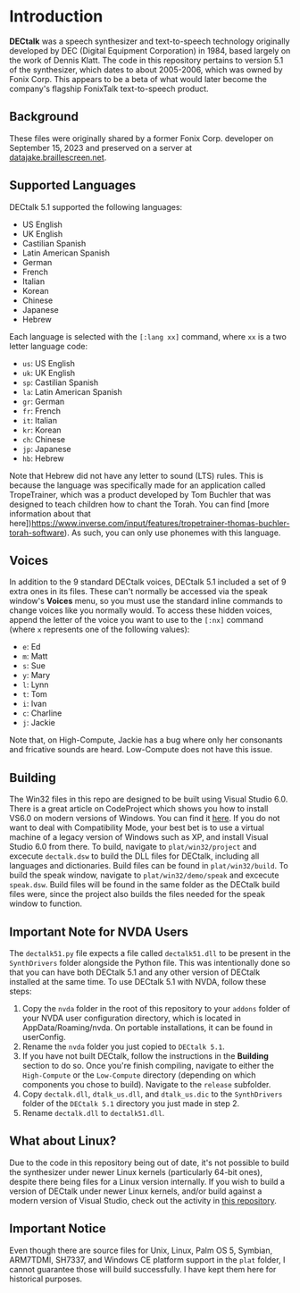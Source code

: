 # Introduction
**DECtalk** was a speech synthesizer and text-to-speech technology originally developed by DEC (Digital Equipment Corporation) in 1984, based largely on the work of Dennis Klatt.
The code in this repository pertains to version 5.1 of the synthesizer, which dates to about 2005-2006, which was owned by Fonix Corp. This appears to be a beta of what would later become the company's flagship FonixTalk text-to-speech product.
## Background
These files were originally shared by a former Fonix Corp. developer on September 15, 2023 and preserved on a server at [datajake.braillescreen.net](https://datajake.braillescreen.net/tts/DECtalk%20source%20code%20archive/).
## Supported Languages
DECtalk 5.1 supported the following languages:
* US English
* UK English
* Castilian Spanish
* Latin American Spanish
* German
* French
* Italian
* Korean
* Chinese
* Japanese
* Hebrew

Each language is selected with the `[:lang xx]` command, where `xx` is a two letter language code:
* `us`: US English
* `uk`: UK English
* `sp`: Castilian Spanish
* `la`: Latin American Spanish
* `gr`: German
* `fr`: French
* `it`: Italian
* `kr`: Korean
* `ch`: Chinese
* `jp`: Japanese
* `hb`: Hebrew

Note that Hebrew did not have any letter to sound (LTS) rules. This is because the language was specifically made for an application called TropeTrainer, which was a product developed by Tom Buchler that was designed to teach children how to chant the Torah. You can find [more information about that here])https://www.inverse.com/input/features/tropetrainer-thomas-buchler-torah-software). As such, you can only use phonemes with this language.
## Voices
In addition to the 9 standard DECtalk voices, DECtalk 5.1 included a set of 9 extra ones in its files.
These can't normally be accessed via the speak window's **Voices** menu, so you must use the standard inline commands to change voices like you normally would.
To access these hidden voices, append the letter of the voice you want to use to the `[:nx]` command (where `x` represents one of the following values):
* `e`: Ed
* `m`: Matt
* `s`: Sue
* `y`: Mary
* `l`: Lynn
* `t`: Tom
* `i`: Ivan
* `c`: Charline
* `j`: Jackie

Note that, on High-Compute, Jackie has a bug where only her consonants and fricative sounds are heard. Low-Compute does not have this issue.
## Building
The Win32 files in this repo are designed to be built using Visual Studio 6.0.
There is a great article on CodeProject which shows you how to install VS6.0 on modern versions of Windows. You can find it [here](https://www.codeproject.com/Articles/1191047/Install-Visual-Studio-on-Windows). If you do not want to deal with Compatibility Mode, your best bet is to use a virtual machine of a legacy version of Windows such as XP,  and install Visual Studio 6.0 from there.
To build, navigate to `plat/win32/project` and excecute `dectalk.dsw` to build the DLL files for DECtalk, including all languages and dictionaries.
Build files can be found in `plat/win32/build`.
To build the speak window, navigate to `plat/win32/demo/speak` and excecute `speak.dsw`. Build files will be found in the same folder as the DECtalk build files were, since the project also builds the files needed for the speak window to function.
## Important Note for NVDA Users
The `dectalk51.py` file expects a file called `dectalk51.dll` to be present in the `SynthDrivers` folder alongside the Python file. This was intentionally done so that you can have both DECtalk 5.1 and any other version of DECtalk installed at the same time.
To use DECtalk 5.1 with NVDA, follow these steps:
1. Copy the `nvda` folder in the root of this repository to your `addons` folder of your NVDA user configuration directory, which is located in AppData/Roaming/nvda. On portable installations, it can be found in userConfig.
2. Rename the `nvda` folder you just copied to `DECtalk 5.1`.
3. If you have not built DECtalk, follow the instructions in the **Building** section to do so. Once you're finish compiling, navigate to either the `High-Compute` or the `Low-Compute` directory (depending on which components you chose to build). Navigate to the `release` subfolder.
4. Copy `dectalk.dll`, `dtalk_us.dll`, and `dtalk_us.dic` to the `SynthDrivers` folder of the `DECtalk 5.1` directory you just made in step 2.
5. Rename `dectalk.dll` to `dectalk51.dll`.

## What about Linux?
Due to the code in this repository being out of date, it's not possible to build the synthesizer under newer Linux kernels (particularly 64-bit ones), despite there being files for a Linux version internally.
If you wish to build a version of DECtalk under newer Linux kernels, and/or build against a modern version of Visual Studio, check out the activity in [this repository](https://www.github.com/dectalk/dectalk).
## Important Notice
Even though there are source files for Unix, Linux, Palm OS 5, Symbian, ARM7TDMI, SH7337, and Windows CE platform support in the `plat` folder, I cannot guarantee those will build successfully. I have kept them here for historical purposes.